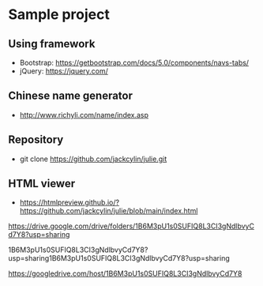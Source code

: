 # Sample project
## Using framework
 * Bootstrap: https://getbootstrap.com/docs/5.0/components/navs-tabs/
 * jQuery: https://jquery.com/

## Chinese name generator
 * http://www.richyli.com/name/index.asp

## Repository
 * git clone https://github.com/jackcylin/julie.git

## HTML viewer
 * https://htmlpreview.github.io/?https://github.com/jackcylin/julie/blob/main/index.html

https://drive.google.com/drive/folders/1B6M3pU1s0SUFIQ8L3CI3gNdlbvyCd7Y8?usp=sharing

1B6M3pU1s0SUFIQ8L3CI3gNdlbvyCd7Y8?usp=sharing1B6M3pU1s0SUFIQ8L3CI3gNdlbvyCd7Y8?usp=sharing


https://googledrive.com/host/1B6M3pU1s0SUFIQ8L3CI3gNdlbvyCd7Y8